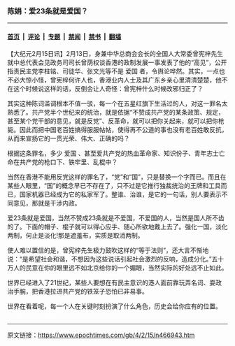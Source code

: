 ### 陈娟：爱23条就是爱国？

---

#### [首页](../../../..?n466943) &nbsp;|&nbsp; [评论](../../../../../epoch-comment?n466943) &nbsp;|&nbsp; [专题](../../../../../epoch-special?n466943) &nbsp;|&nbsp; [禁闻](../../../../../epoch-news?n466943) &nbsp;|&nbsp; [禁书](../../../../../books?n466943) &nbsp;|&nbsp; [翻墙](https://github.com/gfw-breaker/nogfw/blob/master/README.md?n466943)


<div class="post_content" id="artbody" itemprop="articleBody">
 <!-- article content begin -->
 <p>
  【大纪元2月15日讯】2月13日，身兼中华总商会会长的全国人大常委曾宪梓先生就中总代表会见政务司司长曾荫权谈香港的政制发展一事发表了他的“高见”，公开指责民主党李柱铭、司徒华、张文光等不是
  <ok href="https://www.epochtimes.com/gb/tag/%E7%88%B1%E5%9B%BD.html">
   爱国
  </ok>
  者，令舆论哗然。其实，一点也不必大惊小怪，曾宪梓何许人也，香港业内人士及其广东乡亲心里清清楚楚，他不在这个时候说这样的话，反倒会让人奇怪：曾宪梓什么时候改邪归正了？
 </p>
 <p>
  其实这种陈词滥调根本不值一驳，每一个在五星红旗下生活过的人，对这一罪名太熟悉了。共产党半个世纪来的统治，就是依据“不赞成共产党的某条政策、规定，甚至某个党干部的意见，就是反党”、反革命，就可以把你关起来，就可以把你枪毙。因此而把中国老百姓搞得服服帖帖，使得再不公道的事也没有老百姓敢反抗，从而来宣扬它的一贯光荣、伟大、正确的吗？
 </p>
 <p>
  根据这条罪名，多少
  <ok href="https://www.epochtimes.com/gb/tag/%E7%88%B1%E5%9B%BD.html">
   爱国
  </ok>
  、甚至爱共产党的热血革命家、知识份子、青年志士亡命在共产党的枪口下、铁牢里、乱棍中？
 </p>
 <p>
  当然在香港不能用反党这样的罪名了，“党”和“国”，只是替换一个字而已。而且在某些人眼里，“国”的概念早已不存在了，只不过是它推行独裁统治的王牌和工具而已，国家机器已经成为它的私家军了。整谁、治谁，是它的一句话，别人要表示不同意见，那就是干涉内政。
 </p>
 <p>
  爱23条就是爱国，当然不赞成23条就是不爱国，不爱国的人，当然是国人所不齿的了。下面的帽子、棍子就可以得心应手、随心所欲地戴上去了。强化一国，淡化两制，何止是淡化!那是遮羞布，实质是取消两制。
 </p>
 <p>
  使人难以置信的是，曾宪梓先生极力鼓吹这样的“等于法则”，还大言不惭地说：“是希望社会和谐，不想因为这些说话引起社会激烈的反响，造成分化。”五十万人的民意在你的眼里远不如北京给你的一个媚眼，当然实际的好处远不止如此。
 </p>
 <p>
  世界已经进入了21世纪，某些人要想在有民主意识的港人面前靠玩弄名词、耍政治手腕，把香港拉进共产党的铁笼子恐怕已非易事。
 </p>
 <p>
  世界在看着呢，每一个人在关键时刻扮演了什么角色，历史会给你应有的位置。
  <font color="#ffffff">
   (http://www.dajiyuan.com)
  </font>
 </p>
 <!-- article content end -->
 <div id="below_article_ad">
 </div>
</div>


---

原文链接：https://www.epochtimes.com/gb/4/2/15/n466943.htm